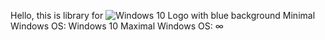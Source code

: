 Hello, this is library for ![Windows 10 Logo with blue background](https://FaizAdriansyah/FileLibrary/resource/Screenshot_2025-09-24-12-33-50-02.jpg)
Minimal Windows OS: Windows 10
Maximal Windows OS: ∞
